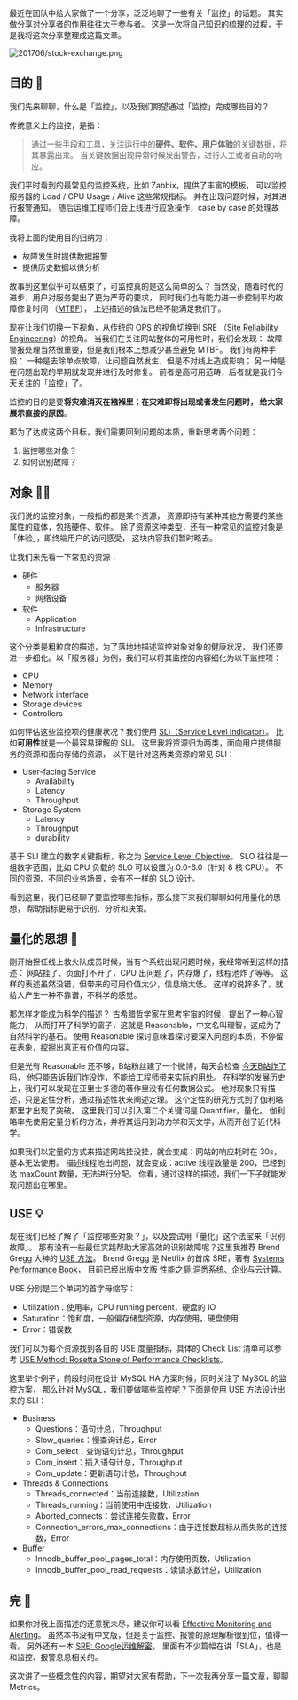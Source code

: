

最近在团队中给大家做了一个分享，泛泛地聊了一些有关「监控」的话题。
其实做分享对分享者的作用往往大于参与者。
这是一次将自己知识的梳理的过程，于是我将这次分享整理成这篇文章。

![201706/stock-exchange.png](https://e25ba8-log4d-c.dijingchao.com/images/upload_dropbox/201706/stock-exchange.png)

<!-- more -->


## 目的 🎯

我们先来聊聊，什么是「监控」，以及我们期望通过「监控」完成哪些目的？

传统意义上的监控，是指：

>   通过一些手段和工具，关注运行中的**硬件、软件、用户体验**的关键数据，将其暴露出来。
>   当关键数据出现异常时候发出警告，进行人工或者自动的响应。

我们平时看到的最常见的监控系统，比如 Zabbix，提供了丰富的模板，
可以监控服务器的 Load / CPU Usage / Alive 这些常规指标。
并在出现问题时候，对其进行报警通知。
随后运维工程师们会上线进行应急操作，case by case 的处理故障。

我将上面的使用目的归纳为：

*   故障发生时提供数据报警
*   提供历史数据以供分析

故事到这里似乎可以结束了，可监控真的是这么简单的么？
当然没，随着时代的进步，用户对服务提出了更为严苛的要求，
同时我们也有能力进一步控制平均故障修复时间
（[MTBF](https://en.wikipedia.org/wiki/Mean_time_between_failures)），
上述描述的做法已经不能满足我们了。

现在让我们切换一下视角，从传统的 OPS 的视角切换到 SRE
（[Site Reliability Engineering](https://en.wikipedia.org/wiki/Site_reliability_engineering)）的视角。
当我们在关注网站整体的可用性时，我们会发现：
故障警报处理当然很重要，但是我们根本上想减少甚至避免 MTBF。
我们有两种手段：
一种是去除单点故障，让问题自然发生，但是不对线上造成影响；
另一种是在问题出现的早期就发现并进行及时修复。
前者是高可用范畴，后者就是我们今天关注的「监控」了。

监控的目的是要**将灾难消灭在襁褓里；在灾难即将出现或者发生问题时，
给大家展示直接的原因**。

那为了达成这两个目标，我们需要回到问题的本质，重新思考两个问题：

1.  监控哪些对象？
2.  如何识别故障？


## 对象 🐘🐘

我们说的监控对象，一般指的都是某个资源，
资源即持有某种其他方需要的某些属性的载体，包括硬件、软件。
除了资源这种类型，还有一种常见的监控对象是「体验」，即终端用户的访问感受，
这块内容我们暂时略去。

让我们来先看一下常见的资源：

*   硬件
    *   服务器
    *   网络设备
*   软件
    *   Application
    *   Infrastructure

这个分类是粗粒度的描述，为了落地地描述监控对象对象的健康状况，
我们还要进一步细化。以「服务器」为例，我们可以将其监控的内容细化为以下监控项：

*   CPU
*   Memory
*   Network interface
*   Storage devices
*   Controllers

如何评估这些监控项的健康状况？我们使用
[SLI（Service Level Indicator）](https://en.wikipedia.org/wiki/Service_level_indicator)。
比如**可用性**就是一个最容易理解的 SLI。
这里我将资源归为两类，面向用户提供服务的资源和面向存储的资源，
以下是针对这两类资源的常见 SLI：

*   User-facing Service
    *   Availability
    *   Latency
    *   Throughput
*   Storage System
    *   Latency
    *   Throughput
    *   durability

基于 SLI 建立的数字关键指标，称之为
[Service Level Objective](https://en.wikipedia.org/wiki/Service_level_objective)。
SLO 往往是一组数字范围，比如 CPU 负载的 SLO 可以设置为 0.0-6.0（针对 8 核 CPU）。
不同的资源、不同的业务场景，会有不一样的 SLO 设计。

看到这里，我们已经聊了要监控哪些指标，那么接下来我们聊聊如何用量化的思想，
帮助指标更易于识别、分析和决策。


## 量化的思想 🔢

刚开始担任线上救火队成员时候，当有个系统出现问题时候，我经常听到这样的描述：
网站挂了、页面打不开了，CPU 出问题了，内存爆了，线程池炸了等等。
这样的表述虽然没错，但带来的可用价值太少，信息熵太低。
这样的说辞多了，就给人产生一种不靠谱，不科学的感觉。

那怎样才能成为科学的描述？
古希腊哲学家在思考宇宙的时候，提出了一种心智能力，
从而打开了科学的窗子，这就是 Reasonable，中文名叫理智，这成为了自然科学的基石。
使用 Reasonable 探讨意味着探讨要深入问题的本质，不停留在表象，挖掘出真正有价值的内容。

但是光有 Reasonable 还不够，B站粉丝建了一个微博，每天会检查
[今天B站炸了吗](http://weibo.com/yamanasion?refer_flag=1001030201_&is_hot=1)，
他只能告诉我们炸没炸，不能给工程师带来实际的用处。
在科学的发展历史上，我们可以发现在亚里士多德的著作里没有任何数据公式。
他对现象只有描述，只是定性分析，通过描述性状来阐述定理。
这个定性的研究方式到了伽利略那里才出现了突破。
这里我们可以引入第二个关键词是  Quantifier，量化。
伽利略率先使用定量分析的方法，并将其运用到动力学和天文学，从而开创了近代科学。

如果我们以定量的方式来描述网站挂没挂，就会变成：网站的响应耗时在 30s，基本无法使用。
描述线程池出问题，就会变成：active 线程数量是 200，已经到达 maxCount 数量，无法进行分配。
你看，通过这样的描述，我们一下子就能发现问题出在哪里。


## USE 💡

现在我们已经了解了「监控哪些对象？」，以及尝试用「量化」这个法宝来「识别故障」。
那有没有一些最佳实践帮助大家高效的识别故障呢？这里我推荐 Brend Gregg 大神的 [USE 方法](http://www.brendangregg.com/usemethod.html)。
Brend Gregg 是 Netflix 的首席 SRE，著有 [Systems Performance Book](http://www.brendangregg.com/sysperfbook.html)，
目前已经出版中文版 [性能之巅:洞悉系统、企业与云计算](https://www.amazon.cn/%E5%9B%BE%E4%B9%A6/dp/B0140I5WPK)。

USE 分别是三个单词的首字母缩写：

*   Utilization：使用率，CPU running percent，硬盘的 IO 
*   Saturation：饱和度，一般偏存储型资源，内存使用，硬盘使用
*   Error：错误数

我们可以为每个资源找到各自的 USE 度量指标，具体的 Check List 清单可以参考
[USE Method: Rosetta Stone of Performance Checklists](http://www.brendangregg.com/USEmethod/use-rosetta.html)。

这里举个例子，前段时间在设计 MySQL HA 方案时候，同时关注了 MySQL 的监控方案，
那么针对 MySQL，我们要做哪些监控呢？下面是使用 USE 方法设计出来的 SLI：

*   Business
    *   Questions：语句计总，Throughput
    *   Slow_queries：慢查询计总，Error
    *   Com_select：查询语句计总，Throughput
    *   Com_insert：插入语句计总，Throughput
    *   Com_update：更新语句计总，Throughput
*   Threads & Connections
    *   Threads_connected：当前连接数，Utilization
    *   Threads_running：当前使用中连接数，Utilization
    *   Aborted_connects：尝试连接失败数，Error
    *   Connection_errors_max_connections：由于连接数超标从而失败的连接数，Error
*   Buffer
    *   Innodb_buffer_pool_pages_total：内存使用页数，Utilization
    *   Innodb_buffer_pool_read_requests：读请求数计总，Utilization


## 完 🏁

如果你对我上面描述的还意犹未尽，建议你可以看 [Effective Monitoring and Alerting](https://book.douban.com/subject/19992841/)。
虽然本书没有中文版，但是关于监控、报警的原理解析很到位，值得一看。
另外还有一本 [SRE: Google运维解密](https://book.douban.com/subject/26875239/)，
里面有不少篇幅在讲「SLA」，也是和监控、报警息息相关的。

这次讲了一些概念性的内容，期望对大家有帮助，下一次我再分享一篇文章，聊聊 Metrics。

